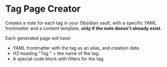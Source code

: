 # Tag Page Creator

Creates a note for each tag in your Obsidian vault, with a specific YAML frontmatter and a content template, **only if the note doesn't already exist**.

Each generated page will have:
- YAML frontmatter with the tag as an alias, and creation date.
- H2 heading "Tag " + the name of the tag.
- A special code block with filters for the tag.